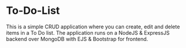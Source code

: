 # To-Do-List
This is a simple CRUD application where you can create, edit and delete items in a To Do list. The application runs on a NodeJS &amp; ExpressJS backend over MongoDB with EJS &amp; Bootstrap for frontend.
